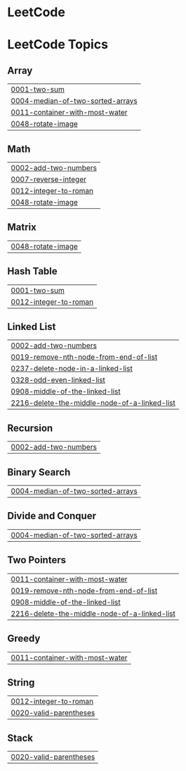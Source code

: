 # LeetCode
<!---LeetCode Topics Start-->
# LeetCode Topics
## Array
|  |
| ------- |
| [0001-two-sum](https://github.com/mdfaizjamal611/LeetCode/tree/master/0001-two-sum) |
| [0004-median-of-two-sorted-arrays](https://github.com/mdfaizjamal611/LeetCode/tree/master/0004-median-of-two-sorted-arrays) |
| [0011-container-with-most-water](https://github.com/mdfaizjamal611/LeetCode/tree/master/0011-container-with-most-water) |
| [0048-rotate-image](https://github.com/mdfaizjamal611/LeetCode/tree/master/0048-rotate-image) |
## Math
|  |
| ------- |
| [0002-add-two-numbers](https://github.com/mdfaizjamal611/LeetCode/tree/master/0002-add-two-numbers) |
| [0007-reverse-integer](https://github.com/mdfaizjamal611/LeetCode/tree/master/0007-reverse-integer) |
| [0012-integer-to-roman](https://github.com/mdfaizjamal611/LeetCode/tree/master/0012-integer-to-roman) |
| [0048-rotate-image](https://github.com/mdfaizjamal611/LeetCode/tree/master/0048-rotate-image) |
## Matrix
|  |
| ------- |
| [0048-rotate-image](https://github.com/mdfaizjamal611/LeetCode/tree/master/0048-rotate-image) |
## Hash Table
|  |
| ------- |
| [0001-two-sum](https://github.com/mdfaizjamal611/LeetCode/tree/master/0001-two-sum) |
| [0012-integer-to-roman](https://github.com/mdfaizjamal611/LeetCode/tree/master/0012-integer-to-roman) |
## Linked List
|  |
| ------- |
| [0002-add-two-numbers](https://github.com/mdfaizjamal611/LeetCode/tree/master/0002-add-two-numbers) |
| [0019-remove-nth-node-from-end-of-list](https://github.com/mdfaizjamal611/LeetCode/tree/master/0019-remove-nth-node-from-end-of-list) |
| [0237-delete-node-in-a-linked-list](https://github.com/mdfaizjamal611/LeetCode/tree/master/0237-delete-node-in-a-linked-list) |
| [0328-odd-even-linked-list](https://github.com/mdfaizjamal611/LeetCode/tree/master/0328-odd-even-linked-list) |
| [0908-middle-of-the-linked-list](https://github.com/mdfaizjamal611/LeetCode/tree/master/0908-middle-of-the-linked-list) |
| [2216-delete-the-middle-node-of-a-linked-list](https://github.com/mdfaizjamal611/LeetCode/tree/master/2216-delete-the-middle-node-of-a-linked-list) |
## Recursion
|  |
| ------- |
| [0002-add-two-numbers](https://github.com/mdfaizjamal611/LeetCode/tree/master/0002-add-two-numbers) |
## Binary Search
|  |
| ------- |
| [0004-median-of-two-sorted-arrays](https://github.com/mdfaizjamal611/LeetCode/tree/master/0004-median-of-two-sorted-arrays) |
## Divide and Conquer
|  |
| ------- |
| [0004-median-of-two-sorted-arrays](https://github.com/mdfaizjamal611/LeetCode/tree/master/0004-median-of-two-sorted-arrays) |
## Two Pointers
|  |
| ------- |
| [0011-container-with-most-water](https://github.com/mdfaizjamal611/LeetCode/tree/master/0011-container-with-most-water) |
| [0019-remove-nth-node-from-end-of-list](https://github.com/mdfaizjamal611/LeetCode/tree/master/0019-remove-nth-node-from-end-of-list) |
| [0908-middle-of-the-linked-list](https://github.com/mdfaizjamal611/LeetCode/tree/master/0908-middle-of-the-linked-list) |
| [2216-delete-the-middle-node-of-a-linked-list](https://github.com/mdfaizjamal611/LeetCode/tree/master/2216-delete-the-middle-node-of-a-linked-list) |
## Greedy
|  |
| ------- |
| [0011-container-with-most-water](https://github.com/mdfaizjamal611/LeetCode/tree/master/0011-container-with-most-water) |
## String
|  |
| ------- |
| [0012-integer-to-roman](https://github.com/mdfaizjamal611/LeetCode/tree/master/0012-integer-to-roman) |
| [0020-valid-parentheses](https://github.com/mdfaizjamal611/LeetCode/tree/master/0020-valid-parentheses) |
## Stack
|  |
| ------- |
| [0020-valid-parentheses](https://github.com/mdfaizjamal611/LeetCode/tree/master/0020-valid-parentheses) |
<!---LeetCode Topics End-->
